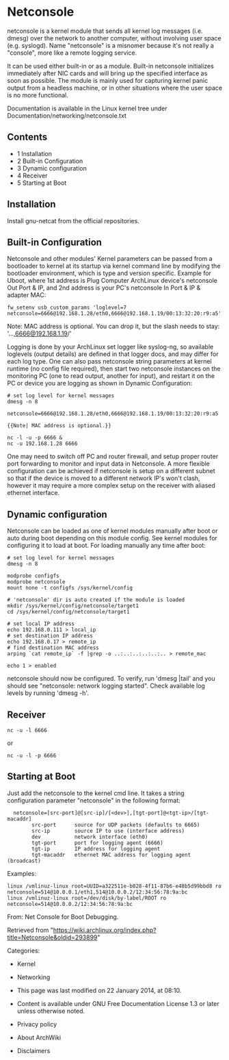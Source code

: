 Netconsole
==========

netconsole is a kernel module that sends all kernel log messages (i.e.
dmesg) over the network to another computer, without involving user
space (e.g. syslogd). Name "netconsole" is a misnomer because it's not
really a "console", more like a remote logging service.

It can be used either built-in or as a module. Built-in netconsole
initializes immediately after NIC cards and will bring up the specified
interface as soon as possible. The module is mainly used for capturing
kernel panic output from a headless machine, or in other situations
where the user space is no more functional.

Documentation is available in the Linux kernel tree under
Documentation/networking/netconsole.txt

Contents
--------

-   1 Installation
-   2 Built-in Configuration
-   3 Dynamic configuration
-   4 Receiver
-   5 Starting at Boot

Installation
------------

Install gnu-netcat from the official repositories.

Built-in Configuration
----------------------

Netconsole and other modules' Kernel parameters can be passed from a
bootloader to kernel at its startup via kernel command line by modifying
the bootloader environment, which is type and version specific. Example
for Uboot, where 1st address is Plug Computer ArchLinux device's
netconsole Out Port & IP, and 2nd address is your PC's netconsole In
Port & IP & adapter MAC:

    fw_setenv usb_custom_params 'loglevel=7 netconsole=6666@192.168.1.28/eth0,6666@192.168.1.19/00:13:32:20:r9:a5'

Note: MAC address is optional. You can drop it, but the slash needs to
stay: '...,6666@192.168.1.19/'

Logging is done by your ArchLinux set logger like syslog-ng, so
available loglevels (output details) are defined in that logger docs,
and may differ for each log type. One can also pass netconsole string
parameters at kernel runtime (no config file required), then start two
netconsole instances on the monitoring PC (one to read output, another
for input), and restart it on the PC or device you are logging as shown
in Dynamic Configuration:

    # set log level for kernel messages
    dmesg -n 8

    netconsole=6666@192.168.1.28/eth0,6666@192.168.1.19/00:13:32:20:r9:a5

    {{Note| MAC address is optional.}}

    nc -l -u -p 6666 &
    nc -u 192.168.1.28 6666

One may need to switch off PC and router firewall, and setup proper
router port forwarding to monitor and input data in Netconsole. A more
flexible configuration can be achieved if netconsole is setup on a
different subnet so that if the device is moved to a different network
IP's won't clash, however it may require a more complex setup on the
receiver with aliased ethernet interface.

Dynamic configuration
---------------------

Netconsole can be loaded as one of kernel modules manually after boot or
auto during boot depending on this module config. See kernel modules for
configuring it to load at boot. For loading manually any time after
boot:

    # set log level for kernel messages
    dmesg -n 8

    modprobe configfs
    modprobe netconsole
    mount none -t configfs /sys/kernel/config

    # 'netconsole' dir is auto created if the module is loaded 
    mkdir /sys/kernel/config/netconsole/target1
    cd /sys/kernel/config/netconsole/target1

    # set local IP address
    echo 192.168.0.111 > local_ip
    # set destination IP address
    echo 192.168.0.17 > remote_ip
    # find destination MAC address
    arping `cat remote_ip` -f |grep -o ..:..:..:..:..:.. > remote_mac

    echo 1 > enabled

netconsole should now be configured. To verify, run 'dmesg |tail' and
you should see "netconsole: network logging started". Check available
log levels by running 'dmesg -h'.

Receiver
--------

    nc -u -l 6666

or

    nc -u -l -p 6666

Starting at Boot
----------------

Just add the netconsole to the kernel cmd line. It takes a string
configuration parameter "netconsole" in the following format:

      netconsole=[src-port]@[src-ip]/[<dev>],[tgt-port]@<tgt-ip>/[tgt-macaddr]
            src-port      source for UDP packets (defaults to 6665)
            src-ip        source IP to use (interface address)
            dev           network interface (eth0)
            tgt-port      port for logging agent (6666)
            tgt-ip        IP address for logging agent
            tgt-macaddr   ethernet MAC address for logging agent (broadcast)

Examples:

    linux /vmlinuz-linux root=UUID=a322511e-b028-4f11-87b6-e48b5d99bbd8 ro netconsole=514@10.0.0.1/eth1,514@10.0.0.2/12:34:56:78:9a:bc
    linux /vmlinuz-linux root=/dev/disk/by-label/ROOT ro netconsole=514@10.0.0.2/12:34:56:78:9a:bc

From: Net Console for Boot Debugging.

Retrieved from
"https://wiki.archlinux.org/index.php?title=Netconsole&oldid=293899"

Categories:

-   Kernel
-   Networking

-   This page was last modified on 22 January 2014, at 08:10.
-   Content is available under GNU Free Documentation License 1.3 or
    later unless otherwise noted.
-   Privacy policy
-   About ArchWiki
-   Disclaimers
